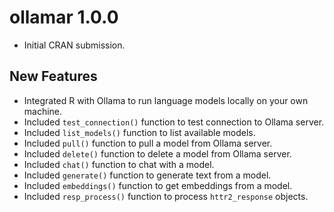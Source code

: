 # ollamar 1.0.0

* Initial CRAN submission.

## New Features

- Integrated R with Ollama to run language models locally on your own machine. 
- Included `test_connection()` function to test connection to Ollama server.
- Included `list_models()` function to list available models.
- Included `pull()` function to pull a model from Ollama server.
- Included `delete()` function to delete a model from Ollama server.
- Included `chat()` function to chat with a model.
- Included `generate()` function to generate text from a model.
- Included `embeddings()` function to get embeddings from a model.
- Included `resp_process()` function to process `httr2_response` objects.

